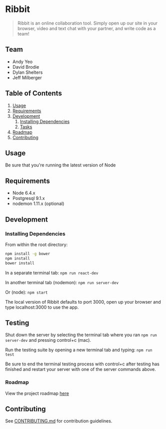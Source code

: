 # Ribbit

> Ribbit is an online collaboration tool. Simply open up our site in your browser, video and text chat with your partner,
and write code as a team!

## Team

  - Andy Yeo
  - David Brodie
  - Dylan Shelters
  - Jeff Milberger

## Table of Contents

1. [Usage](#Usage)
1. [Requirements](#requirements)
1. [Development](#development)
    1. [Installing Dependencies](#installing-dependencies)
    1. [Tasks](#tasks)
1. [Roadmap](#roadmap)
1. [Contributing](#contributing)

## Usage

Be sure that you're running the latest version of Node

## Requirements

- Node 6.4.x
- Postgresql 9.1.x
- nodemon 1.11.x (optional)


## Development

### Installing Dependencies

From within the root directory:

```sh
npm install -g bower
npm install
bower install
```
In a separate terminal tab:
```npm run react-dev```

In another terminal tab (nodemon):
```npm run server-dev```

Or (node):
```npm start```


The local version of Ribbit defaults to port 3000, open up your browser and type localhost:3000 to use the app.

## Testing

Shut down the server by selecting the terminal tab where you ran `npm run server-dev` and pressing control+c (mac).

Run the testing suite by opening a new terminal tab and typing:
```npm run test```

Be sure to end the terminal testing process with control+c after testing has finished and restart your server with one of the server commands above.

### Roadmap

View the project roadmap [here](#https://trello.com/b/fxB3Crdr/ribbit)


## Contributing

See [CONTRIBUTING.md](CONTRIBUTING.md) for contribution guidelines.

